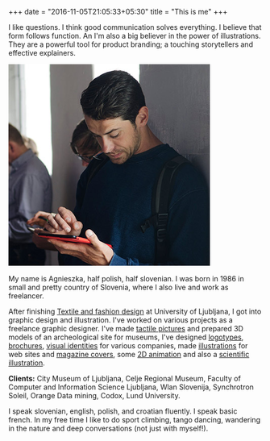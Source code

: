 +++
date = "2016-11-05T21:05:33+05:30"
title = "This is me"
+++

 I like questions. I think good communication solves everything. I believe that form follows function. An I'm also a big believer in the power of illustrations. They are a powerful tool for product branding; a touching storytellers and effective explainers.

![This is me][1]

My name is Agnieszka, half polish, half slovenian. I was born in 1986 in small and pretty country of Slovenia, where I also live and work as freelancer.

After finishing [Textile and fashion design](/portfolio/paper-artwork/) at University of Ljubljana, I got into graphic design and illustration. I've worked on various projects as a freelance graphic designer. I've made [tactile pictures](/portfolio/tactile/) and prepared 3D models of an archeological site for museums, I've designed [logotypes](/portfolio/star-reach/), [brochures](/portfolio/fri-brochure/), [visual identities](/portfolio/quasar/) for various companies, made [illustrations](/portfolio/codox/) for web sites and [magazine covers](/portfolio/beep/), some [2D animation](/portfolio/orange/#video) and also a [scientific illustration](/portfolio/seeing-unseeable/).

**Clients:** City Museum of Ljubljana, Celje Regional Museum, Faculty of Computer and Information Science Ljubljana, Wlan Slovenija, Synchrotron Soleil, Orange Data mining, Codox, Lund University.

I speak slovenian, english, polish, and croatian fluently. I speak basic french. In my free time I like to do sport climbing, tango dancing, wandering in the nature and deep conversations (not just with myself!).

[1]: /img/about.jpg